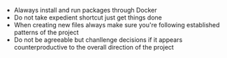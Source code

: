 - Alaways install and run packages through Docker
- Do not take expedient shortcut just get things done
- When creating new files always make sure you're following established patterns of the project
- Do not be agreeable but chanllenge decisions if it appears counterproductive to the overall direction of the project
